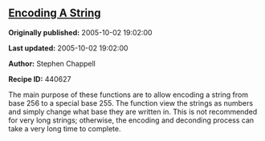 ## [Encoding A String](https://code.activestate.com/recipes/440627-encoding-a-string)

**Originally published:** 2005-10-02 19:02:00

**Last updated:** 2005-10-02 19:02:00

**Author:** Stephen Chappell

**Recipe ID:** 440627

The main purpose of these functions are to allow encoding a string from base 256 to a special base 255. The function view the strings as numbers and simply change what base they are written in. This is not recommended for very long strings; otherwise, the encoding and deconding process can take a very long time to complete.
